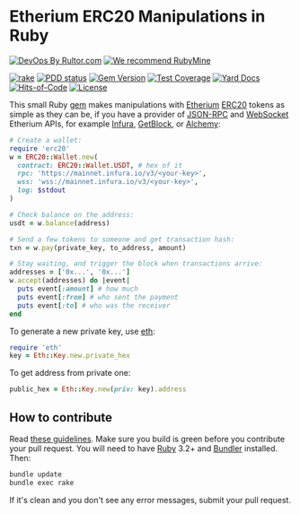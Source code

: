 # Etherium ERC20 Manipulations in Ruby

[![DevOps By Rultor.com](http://www.rultor.com/b/yegor256/erc20)](http://www.rultor.com/p/yegor256/erc20)
[![We recommend RubyMine](https://www.elegantobjects.org/rubymine.svg)](https://www.jetbrains.com/ruby/)

[![rake](https://github.com/yegor256/erc20/actions/workflows/rake.yml/badge.svg)](https://github.com/yegor256/erc20/actions/workflows/rake.yml)
[![PDD status](http://www.0pdd.com/svg?name=yegor256/erc20)](http://www.0pdd.com/p?name=yegor256/erc20)
[![Gem Version](https://badge.fury.io/rb/erc20.svg)](http://badge.fury.io/rb/erc20)
[![Test Coverage](https://img.shields.io/codecov/c/github/yegor256/erc20.svg)](https://codecov.io/github/yegor256/erc20?branch=master)
[![Yard Docs](http://img.shields.io/badge/yard-docs-blue.svg)](http://rubydoc.info/github/yegor256/erc20/master/frames)
[![Hits-of-Code](https://hitsofcode.com/github/yegor256/erc20)](https://hitsofcode.com/view/github/yegor256/erc20)
[![License](https://img.shields.io/badge/license-MIT-green.svg)](https://github.com/yegor256/erc20/blob/master/LICENSE.txt)

This small Ruby [gem](https://rubygems.org/gems/erc20)
makes manipulations with [Etherium] [ERC20] tokens
as simple as they can be, if you have a provider of
[JSON-RPC] and [WebSocket] Etherium APIs, for example
[Infura], [GetBlock], or [Alchemy]:

```ruby
# Create a wallet:
require 'erc20'
w = ERC20::Wallet.new(
  contract: ERC20::Wallet.USDT, # hex of it
  rpc: 'https://mainnet.infura.io/v3/<your-key>',
  wss: 'wss://mainnet.infura.io/v3/<your-key>',
  log: $stdout
)

# Check balance on the address:
usdt = w.balance(address)

# Send a few tokens to someone and get transaction hash:
txn = w.pay(private_key, to_address, amount)

# Stay waiting, and trigger the block when transactions arrive:
addresses = ['0x...', '0x...']
w.accept(addresses) do |event|
  puts event[:amount] # how much
  puts event[:from] # who sent the payment
  puts event[:to] # who was the receiver
end
```

To generate a new private key, use [eth](https://rubygems.org/gems/eth):

```ruby
require 'eth'
key = Eth::Key.new.private_hex
```

To get address from private one:

```ruby
public_hex = Eth::Key.new(priv: key).address
```

## How to contribute

Read
[these guidelines](https://www.yegor256.com/2014/04/15/github-guidelines.html).
Make sure you build is green before you contribute
your pull request. You will need to have
[Ruby](https://www.ruby-lang.org/en/) 3.2+ and
[Bundler](https://bundler.io/) installed. Then:

```bash
bundle update
bundle exec rake
```

If it's clean and you don't see any error messages, submit your pull request.

[Etherium]: https://en.wikipedia.org/wiki/Ethereum
[ERC20]: https://ethereum.org/en/developers/docs/standards/tokens/erc-20/
[JSON-RPC]: https://ethereum.org/en/developers/docs/apis/json-rpc/
[Websocket]: https://ethereum.org/en/developers/tutorials/using-websockets/
[Infura]: https://infura.io/
[Alchemy]: https://alchemy.com/
[GetBlock]: https://getblock.io/
